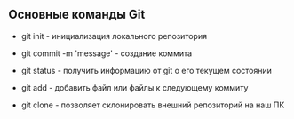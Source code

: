 ## Основные команды Git

- git init - инициализация локального репозитория

* git commit -m 'message' - создание коммита
* git status - получить информацию от git о его текущем состоянии

* git add - добавить файл или файлы к следующему коммиту

* git clone - позволяет склонировать внешний репозиторий на наш ПК
